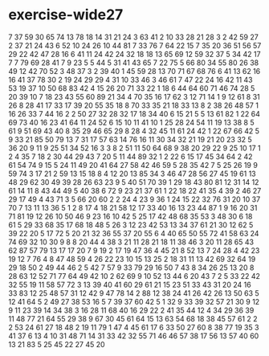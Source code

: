 # exercise-wide27
7
37
59
30
65
74
13
78
18
14
31
21
24
3
63
41
2
10
33
28
21
28
3
2
42
59
27
2
37
21
24
43
6
52
10
24
26
10
44
81
7
33
76
7
64
22
15
7
35
20
36
51
56
57
29
22
42
47
28
16
6
41
11
24
42
24
32
18
18
13
65
69
12
59
32
37
5
34
42
17
7
7
79
69
28
41
7
9
23
5
5
44
5
31
41
43
65
7
22
75
5
66
80
34
55
80
26
38
49
12
42
70
52
3
48
37
3
2
39
40
1
45
59
28
13
70
71
67
68
76
6
41
13
62
16
16
41
37
78
30
2
19
24
29
29
4
31
10
33
46
3
46
61
7
47
22
24
16
42
11
43
53
19
37
10
50
68
83
42
4
15
26
20
71
33
22
1
18
6
44
64
60
71
46
74
28
5
20
39
10
7
18
23
43
55
60
89
21
34
4
70
35
16
17
62
3
12
71
14
1
9
12
61
8
31
26
8
28
41
17
33
17
39
20
55
35
18
8
70
33
35
21
18
33
13
8
2
38
26
48
57
1
16
26
33
7
44
16
2
2
50
27
32
28
32
17
18
34
40
6
15
21
5
5
13
61
82
1
22
64
69
73
40
16
23
41
64
11
24
52
6
15
10
11
41
10
1
25
28
24
54
11
19
13
38
8
5
61
9
51
69
43
40
8
35
29
46
65
29
8
28
4
32
45
11
61
24
42
1
22
67
66
42
5
9
33
21
85
50
79
13
7
31
17
57
63
14
76
16
11
30
34
32
21
19
21
20
23
32
5
36
20
9
11
9
25
51
34
52
16
3
3
8
2
51
11
50
64
68
9
38
20
29
22
9
25
10
17
1
2
4
35
7
18
2
30
44
29
43
7
20
5
11
44
89
32
1
2
22
6
15
17
45
34
64
2
42
61
54
74
9
15
5
24
11
49
20
41
64
27
58
42
46
59
5
28
35
42
7
5
25
26
19
9
59
74
3
17
21
2
59
13
15
18
8
4
12
20
13
85
34
3
46
47
28
56
27
45
19
61
13
48
29
62
30
49
39
28
26
63
23
9
5
40
51
70
39
1
29
18
43
80
81
12
31
14
12
61
14
11
8
43
44
49
5
40
38
6
72
9
23
21
37
61
1
22
18
22
41
35
4
39
2
46
27
29
17
49
4
43
71
3
5
66
20
60
2
2
24
4
23
9
36
1
24
15
22
32
76
31
20
10
37
70
7
13
11
13
36
5
1
2
8
17
4
18
21
58
12
17
33
40
16
13
23
44
87
1
9
16
20
31
71
81
19
12
26
10
50
46
9
23
16
10
42
5
25
17
42
48
68
35
53
3
48
30
6
18
61
5
29
33
68
35
17
68
18
48
5
26
3
12
23
42
53
13
34
37
61
21
30
12
62
5
39
22
20
5
17
72
5
20
21
32
36
55
37
20
55
6
4
40
65
50
55
72
41
58
63
24
74
69
32
10
30
9
8
8
20
44
4
38
3
21
11
28
21
18
11
38
46
3
20
11
28
65
43
62
87
57
79
13
17
17
20
7
9
19
2
17
19
47
36
4
45
21
8
52
13
7
24
28
4
42
23
19
12
7
76
4
8
47
48
59
4
26
22
23
10
15
13
25
2
18
31
11
13
42
69
32
64
19
29
18
50
2
49
44
46
2
5
42
7
57
9
33
79
29
16
50
7
43
8
34
26
25
13
20
8
28
63
12
52
71
77
64
49
42
10
2
62
69
9
10
52
13
44
6
20
43
7
2
5
33
22
42
32
55
19
11
58
57
72
3
13
39
40
41
60
29
61
21
15
23
51
33
43
31
20
24
16
33
83
12
25
48
57
31
12
42
9
47
78
14
2
88
12
38
24
41
26
42
26
13
50
63
5
12
41
64
5
2
49
27
38
53
16
5
7
39
37
60
42
5
1
32
9
33
39
32
57
21
30
9
12
9
11
23
39
14
34
38
3
16
28
11
68
40
16
29
22
2
41
35
44
12
4
34
29
36
39
11
48
77
21
64
55
29
38
9
67
30
45
61
64
15
13
63
54
68
18
38
45
57
61
2
2
2
53
24
61
27
18
48
2
19
11
79
1
47
4
45
61
17
6
33
50
27
60
8
38
77
19
35
3
41
37
6
13
4
10
31
48
71
14
31
33
42
32
55
71
46
46
57
38
17
56
13
57
40
60
13
21
83
5
25
45
22
27
45
20
